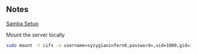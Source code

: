 ## Notes

[Samba Setup](https://www.linuxbabe.com/ubuntu/install-samba-server-ubuntu-16-04)

Mount the server locally 
```bash
sudo mount -t cifs -o username=syzygianinfern0,password=,uid=1000,gid=1000,forceuid,forcegid, //192.168.43.156/sambashare/ ~/sambaishere
```
